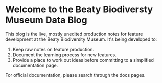 # Welcome to the Beaty Biodiversty Museum Data Blog
This blog is the live, mostly unedited production notes for feature development at the Beaty Biodiversity Museum. It's being developed to:
1. Keep raw notes on feature production.
2. Document the learning process for new features.
3. Provide a place to work out ideas before committing to a simplified documentation page.

For official documentation, please search through the docs pages.